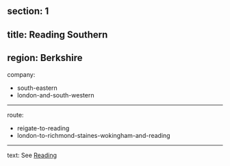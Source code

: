 section: 1
----
title: Reading Southern
----
region: Berkshire
----
company:
- south-eastern
- london-and-south-western
----
route:
- reigate-to-reading
- london-to-richmond-staines-wokingham-and-reading
----
text: See [Reading](/stations/reading)

